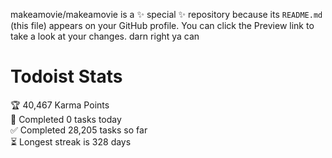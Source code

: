 makeamovie/makeamovie is a ✨ special ✨ repository because its `README.md` (this file) appears on your GitHub profile.
You can click the Preview link to take a look at your changes. darn right ya can

# Todoist Stats

<!-- TODO-IST:START -->
🏆  40,467 Karma Points           
🌸  Completed 0 tasks today           
✅  Completed 28,205 tasks so far           
⏳  Longest streak is 328 days
<!-- TODO-IST:END -->